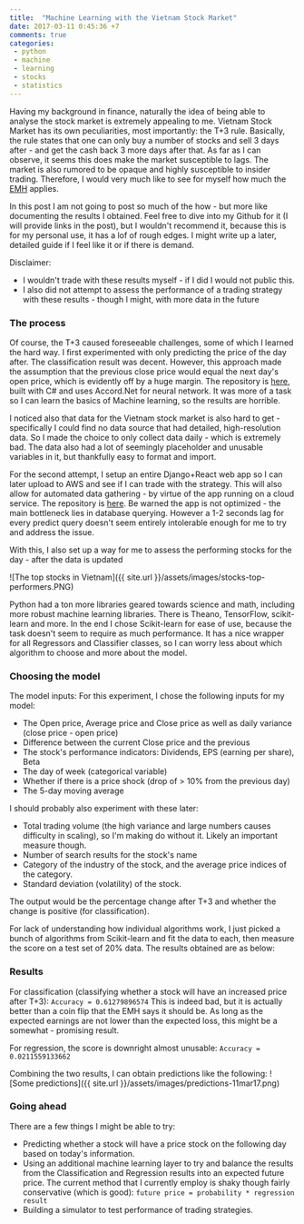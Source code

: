 ```yaml
---
title:  "Machine Learning with the Vietnam Stock Market"
date: 2017-03-11 0:45:36 +7
comments: true
categories:
 - python
 - machine
 - learning
 - stocks
 - statistics
---
```


Having my background in finance, naturally the idea of being able to analyse the stock market is extremely appealing to me. Vietnam Stock Market has its own peculiarities, most importantly: the T+3 rule. Basically, the rule states that one can only buy a number of stocks and sell 3 days after - and get the cash back 3 more days after that. As far as I can observe, it seems this does make the market susceptible to lags. The market is also rumored to be opaque and highly susceptible to insider trading. Therefore, I would very much like to see for myself how much the [EMH](http://www.investopedia.com/terms/e/efficientmarkethypothesis.asp) applies.

In this post I am not going to post so much of the how - but more like documenting the results I obtained. Feel free to dive into my Github for it (I will provide links in the post), but I wouldn't recommend it, because this is for my personal use, it has a lof of rough edges. I might write up a later, detailed guide if I feel like it or if there is demand.

Disclaimer:
- I wouldn't trade with these results myself - if I did I would not public this.
- I also did not attempt to assess the performance of a trading strategy with these results - though I might, with more data in the future

### The process

Of course, the T+3 caused foreseeable challenges, some of which I learned the hard way. I first experimented with only predicting the price of the day after. The classification result was decent. However, this approach made the assumption that the previous close price would equal the next day's open price, which is evidently off by a huge margin. The repository is [here](https://github.com/luungoc2005/DataGathererGUI), built with C# and uses Accord.Net for neural network. It was more of a task so I can learn the basics of Machine learning, so the results are horrible.

I noticed also that data for the Vietnam stock market is also hard to get - specifically I could find no data source that had detailed, high-resolution data. So I made the choice to only collect data daily - which is extremely bad. The data also had a lot of seemingly placeholder and unusable variables in it, but thankfully easy to format and import.

For the second attempt, I setup an entire Django+React web app so I can later upload to AWS and see if I can trade with the strategy. This will also allow for automated data gathering - by virtue of the app running on a cloud service. The repository is [here](https://github.com/luungoc2005/stocksman-react). Be warned the app is not optimized - the main bottleneck lies in database querying. However a 1-2 seconds lag for every predict query doesn't seem entirely intolerable enough for me to try and address the issue.

With this, I also set up a way for me to assess the performing stocks for the day - after the data is updated

![The top stocks in Vietnam]({{ site.url }}/assets/images/stocks-top-performers.PNG)

Python had a ton more libraries geared towards science and math, including more robust machine learning libraries. There is Theano, TensorFlow, scikit-learn and more. In the end I chose Scikit-learn for ease of use, because the task doesn't seem to require as much performance. It has a nice wrapper for all Regressors and Classifier classes, so I can worry less about which algorithm to choose and more about the model.

### Choosing the model

The model inputs: For this experiment, I chose the following inputs for my model:
- The Open price, Average price and Close price as well as daily variance (close price - open price)
- Difference between the current Close price and the previous
- The stock's performance indicators: Dividends, EPS (earning per share), Beta
- The day of week (categorical variable)
- Whether if there is a price shock (drop of > 10% from the previous day)
- The 5-day moving average

I should probably also experiment with these later:
- Total trading volume (the high variance and large numbers causes difficulty in scaling), so I'm making do without it. Likely an important measure though.
- Number of search results for the stock's name
- Category of the industry of the stock, and the average price indices of the category.
- Standard deviation (volatility) of the stock.

The output would be the percentage change after T+3 and whether the change is positive (for classification).

For lack of understanding how individual algorithms work, I just picked a bunch of algorithms from Scikit-learn and fit the data to each, then measure the score on a test set of 20% data. The results obtained are as below:

### Results

For classification (classifying whether a stock will have an increased price after T+3):
`Accuracy = 0.61279896574`
This is indeed bad, but it is actually better than a coin flip that the EMH says it should be. As long as the expected earnings are not lower than the expected loss, this might be a somewhat - promising result.

For regression, the score is downright almost unusable:
`Accuracy = 0.0211559133662`

Combining the two results, I can obtain predictions like the following:
![Some predictions]({{ site.url }}/assets/images/predictions-11mar17.png)

### Going ahead
There are a few things I might be able to try:
- Predicting whether a stock will have a price stock on the following day based on today's information.
- Using an additional machine learning layer to try and balance the results from the Classification and Regression results into an expected future price. The current method that I currently employ is shaky though fairly conservative (which is good): `future price = probability * regression result`
- Building a simulator to test performance of trading strategies.

